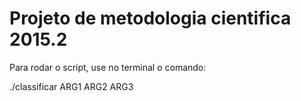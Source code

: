 # Projeto de metodologia cientifica 2015.2
Para rodar o script, use no terminal o comando:

./classificar ARG1 ARG2 ARG3
